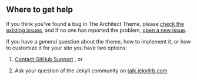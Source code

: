 ## Where to get help

If you think you've found a bug in The Architect Theme,
please [check the existing issues](https://github.com/pages-themes/architect/issues), and
if no one has reported the
problem, [open a new issue](https://github.com/pages-themes/architect/issues/new).

If you have a general question about the theme, how to implement it, or how to customize
it for your site you have two options:

1. [Contact GitHub Support](https://github.com/contact?form%5Bsubject%5D=GitHub%20Pages%20theme%20pages-themes/architect)
   , or

2. Ask your question of the Jekyll community
   on [talk.jekyllrb.com](https://talk.jekyllrb.com/)